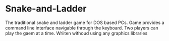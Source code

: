 # Snake-and-Ladder
The traditional snake and ladder game for DOS based PCs.
Game provides a command line interface navigable through the keyboard. Two players can play the gaem at a time. Wriiten withoud using any graphics libraries
